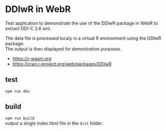 # DDIwR in WebR

Test application to demonstrate the use of the DDIwR package in WebR to extract DDI-C 2.6 xml.

The data file is processed localy in a virtual R environment using the DDIwR package.  
The output is then displayed for demontration purposes.

* https://r-wasm.org
* https://cran.r-project.org/web/packages/DDIwR


## test
`npm run dev`

## build
`npm run build`  
output a single index.html file in the `dist` folder.
